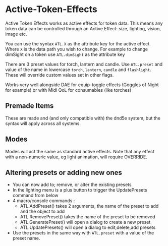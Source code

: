 # Active-Token-Effects

Active Token Effects works as active effects for token data. This means any token data can be controlled through an Active Effect: size, lighting, vision, image etc.

You can use the syntax `ATL.X` as the attribute key for the active effect. Where `X` is the data path you wish to change.
For example to change dimSight on a token use `ATL.dimSight` as the attribute key

There are 3 preset values for torch, lantern and candle. Use `ATL.preset` and value of the name in lowercase `torch`, `lantern`, `candle` and `flashlight`. These will override custom values set in other flags.

Works very well alongside DAE for equip-toggle effects (Goggles of Night for example) or with Midi QoL for consumables (like torches)

## Premade Items

 These are made and (and only compatible with) the dnd5e system, but the syntax will apply across all systems.

## Modes

Modes will act the same as standard active effects. Note that any effect with a non-numeric value, eg light animation, will require OVERRIDE.

## Altering presets or adding new ones

- You can now add to; remove, or alter the existing presets
- In the lighting menu is a plus button to trigger the UpdatePresets command from below
- 4 macro/console commands :
  - ATL.AddPreset() takes 2 arguments, the name of the preset to add and the object to add
  - ATL.RemovePreset() takes the name of the preset to be removed
  - ATL.GeneratePreset() will open a dialog to create a new preset
  - ATL.UpdatePresets() will open a dialog to edit,delete,add presets
- Use the presets in the same way with `ATL.preset` with a value of the preset name.
